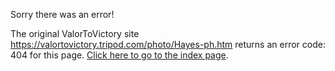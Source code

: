 

Sorry there was an error!

The original ValorToVictory site https://valortovictory.tripod.com/photo/Hayes-ph.htm returns an error code: 404 for this page. [Click here to go to the index page](../index.md).